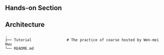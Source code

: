 ## Hands-on Section



## Architecture

    .
    ├── Tutorial                # The practice of coarse hosted by Wen-mei Hwu
    └── README.md